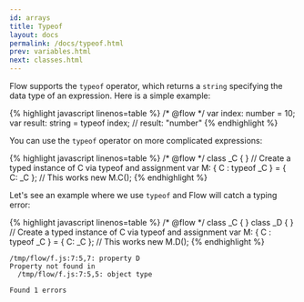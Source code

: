 ```yaml
---
id: arrays
title: Typeof
layout: docs
permalink: /docs/typeof.html
prev: variables.html
next: classes.html
---
```


Flow supports the `typeof` operator, which returns a `string` specifying the 
data type of an expression. Here is a simple example:

{% highlight javascript linenos=table %}
/* @flow */
var index: number = 10;
var result: string = typeof index;
// result: "number"
{% endhighlight %}

You can use the `typeof` operator on more complicated expressions:

{% highlight javascript linenos=table %}
/* @flow */
class _C { }
// Create a typed instance of C via typeof and assignment
var M: { C : typeof _C } = { C: _C };
// This works
new M.C();
{% endhighlight %}

Let's see an example where we use `typeof` and Flow will catch a typing error:

{% highlight javascript linenos=table %}
/* @flow */
class _C { }
class _D { }
// Create a typed instance of C via typeof and assignment
var M: { C : typeof _C } = { C: _C };
// This works
new M.D();
{% endhighlight %}

```bbcode
/tmp/flow/f.js:7:5,7: property D
Property not found in
  /tmp/flow/f.js:7:5,5: object type

Found 1 errors
```
